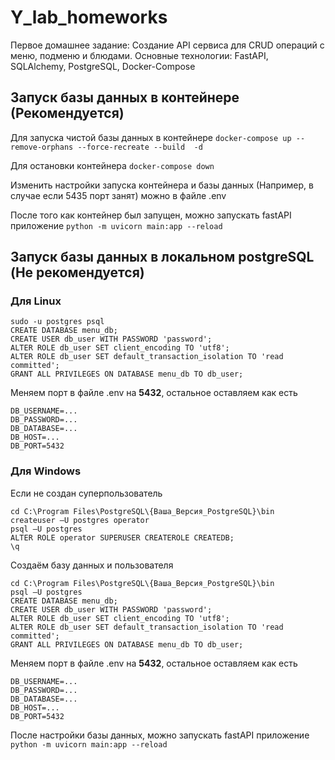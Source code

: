 # Y_lab_homeworks
Первое домашнее задание: Создание API сервиса для CRUD операций с меню, подменю и блюдами. Основные технологии: FastAPI, SQLAlchemy, PostgreSQL, Docker-Compose

## Запуск базы данных в контейнере (Рекомендуется)
Для запуска чистой базы данных в контейнере
`docker-compose up --remove-orphans --force-recreate --build  -d`

Для остановки контейнера `docker-compose down`

Изменить настройки запуска контейнера и базы данных (Например, в случае если 5435 порт занят) можно в файле .env

После того как контейнер был запущен, можно запускать fastAPI приложение
`python -m uvicorn main:app --reload`
## Запуск базы данных в локальном postgreSQL (Не рекомендуется)

### Для Linux
```
sudo -u postgres psql
CREATE DATABASE menu_db;
CREATE USER db_user WITH PASSWORD 'password';
ALTER ROLE db_user SET client_encoding TO 'utf8';
ALTER ROLE db_user SET default_transaction_isolation TO 'read committed';
GRANT ALL PRIVILEGES ON DATABASE menu_db TO db_user;
```
Меняем порт в файле .env на **5432**, остальное оставляем как есть
```
DB_USERNAME=...
DB_PASSWORD=...
DB_DATABASE=...
DB_HOST=...
DB_PORT=5432
```

### Для Windows
Если не создан суперпользователь
```
cd C:\Program Files\PostgreSQL\{Ваша_Версия_PostgreSQL}\bin
createuser –U postgres operator
psql –U postgres
ALTER ROLE operator SUPERUSER CREATEROLE CREATEDB;
\q
```
Создаём базу данных и пользователя
```
cd C:\Program Files\PostgreSQL\{Ваша_Версия_PostgreSQL}\bin
psql –U postgres
CREATE DATABASE menu_db;
CREATE USER db_user WITH PASSWORD 'password';
ALTER ROLE db_user SET client_encoding TO 'utf8';
ALTER ROLE db_user SET default_transaction_isolation TO 'read committed';
GRANT ALL PRIVILEGES ON DATABASE menu_db TO db_user;
```
Меняем порт в файле .env на **5432**, остальное оставляем как есть
```
DB_USERNAME=...
DB_PASSWORD=...
DB_DATABASE=...
DB_HOST=...
DB_PORT=5432
```

После настройки базы данных, можно запускать fastAPI приложение
`python -m uvicorn main:app --reload`
